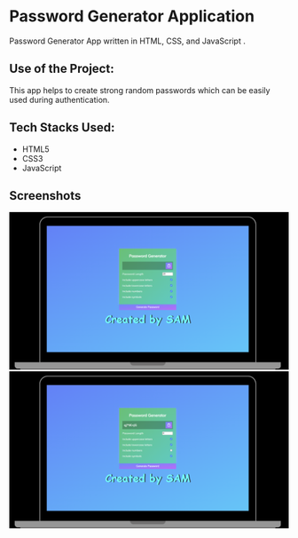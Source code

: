 # Password Generator Application

Password Generator App written in HTML, CSS, and JavaScript .

## Use of the Project:

This app helps to create strong random passwords which can be easily used during authentication.

## Tech Stacks Used:

- HTML5
- CSS3
- JavaScript

## Screenshots

![image](images/image1.png)
<br>
![image](images/image2.png)
